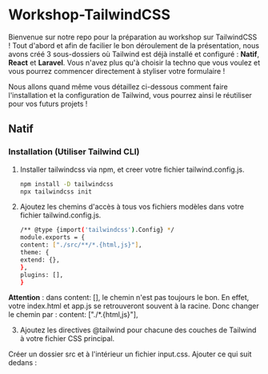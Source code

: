 # Workshop-TailwindCSS

Bienvenue sur notre repo pour la préparation au workshop sur TailwindCSS ! Tout d'abord et afin de facilier le bon déroulement de la présentation, nous avons créé 3 sous-dossiers où Tailwind est déjà installé et configuré : **Natif**, **React** et **Laravel**. Vous n'avez plus qu'à choisir la techno que vous voulez et vous pourrez commencer directement à styliser votre formulaire !  

Nous allons quand même vous détaillez ci-dessous comment faire l'installation et la configuration de Tailwind, vous pourrez ainsi le réutiliser pour vos futurs projets !

## Natif
### Installation (Utiliser Tailwind CLI)

1. Installer tailwindcss via npm, et creer votre fichier tailwind.config.js.

    ```bash
    npm install -D tailwindcss
    npx tailwindcss init
    ```

2. Ajoutez les chemins d'accès à tous vos fichiers modèles dans votre fichier tailwind.config.js.

    ```bash
    /** @type {import('tailwindcss').Config} */
    module.exports = {
    content: ["./src/**/*.{html,js}"],
    theme: {
    extend: {},
    },
    plugins: [],
    }
    ```

**Attention** : dans content: [], le chemin n'est pas toujours le bon. En effet, votre index.html et app.js se retrouveront souvent à la racine. Donc changer le chemin par : content: ["./*.{html,js}"],

3. Ajoutez les directives @tailwind pour chacune des couches de Tailwind à votre fichier CSS principal.

Créer un dossier src et à l'intérieur un fichier input.css. Ajouter ce qui suit dedans :

